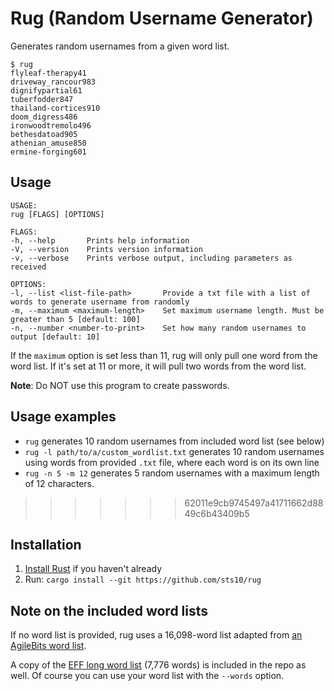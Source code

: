 # Rug (Random Username Generator)

Generates random usernames from a given word list.

```text
$ rug
flyleaf-therapy41
driveway_rancour983
dignifypartial61
tuberfodder847
thailand-cortices910
doom_digress486
ironwoodtremolo496
bethesdatoad905
athenian_amuse850
ermine-forging601
```

## Usage

```text
USAGE:                                                                   
rug [FLAGS] [OPTIONS]                                                
                                                                     
FLAGS:                                                                   
-h, --help       Prints help information                             
-V, --version    Prints version information                          
-v, --verbose    Prints verbose output, including parameters as received                                                                      
                                                                     
OPTIONS:                                                                 
-l, --list <list-file-path>       Provide a txt file with a list of words to generate username from randomly                                  
-m, --maximum <maximum-length>    Set maximum username length. Must be greater than 5 [default: 100]                                          
-n, --number <number-to-print>    Set how many random usernames to output [default: 10]   
```

If the `maximum` option is set less than 11, rug will only pull one word from the word list. If it's set at 11 or more, it will pull two words from the word list.

**Note**: Do NOT use this program to create passwords. 

## Usage examples

- `rug` generates 10 random usernames from included word list (see below)
- `rug -l path/to/a/custom_wordlist.txt` generates 10 random usernames using words from provided `.txt` file, where each word is on its own line
- `rug -n 5 -m 12` generates 5 random usernames with a maximum length of 12 characters.
>>>>>>> 62011e9cb9745497a41711662d8849c6b43409b5

## Installation

1. [Install Rust](https://www.rust-lang.org/tools/install) if you haven't already
2. Run: `cargo install --git https://github.com/sts10/rug`

## Note on the included word lists

If no word list is provided, rug uses a 16,098-word list adapted from [an AgileBits word list](https://github.com/agilebits/crackme/blob/master/doc/AgileWords.txt). 

A copy of the [EFF long word list](https://www.eff.org/files/2016/07/18/eff_large_wordlist.txt) (7,776 words) is included in the repo as well. Of course you can use your word list with the `--words` option.
